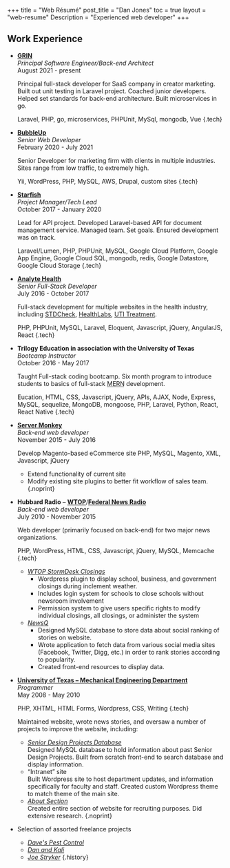 +++
title = "Web Résumé"
post_title = "Dan Jones"
toc = true
layout = "web-resume"
Description = "Experienced web developer"
+++
<section id="workhistory">

## Work Experience

- [**GRIN**](https://grin.co)   
  *Principal Software Engineer/Back-end Architect*   
  <span class="work-period"><time datetime="2021-08">August 2021</time> - present</span>
  
  Principal full-stack developer for SaaS company in creator marketing. Built out unit testing in Laravel project. Coached junior developers. Helped set standards for back-end architecture.
  Built microservices in go.
  
  Laravel, PHP, go, microservices, PHPUnit, MySql, mongodb, Vue
  {.tech}
- [**BubbleUp**](https://www.bubbleup.net/)   
  *Senior Web Developer*   
  <span class="work-period"><time datetime="2020-02">February 2020</time> - <time datetime="2021-07">July 2021</time></span>
  
  Senior Developer for marketing firm with clients in multiple industries. Sites range from low traffic, to extremely high.
  
  Yii, WordPress, PHP, MySQL, AWS, Drupal, custom sites
  {.tech}
- [**Starfish**](https://www.raven.com/)   
  *Project Manager/Tech Lead*   
  <span class="work-period"><time datetime="2017-10">October 2017</time> - <time datetime="2020-01">January 2020</time></span>
  
  Lead for API project. Developed Laravel-based API for document management service. Managed team. Set goals. Ensured development was on track.
  
  Laravel/Lumen, PHP, PHPUnit, MySQL, Google Cloud Platform, Google App Engine, Google Cloud SQL, mongodb, redis, Google Datastore, Google Cloud Storage
  {.tech}
- [**Analyte Health**](https://www.analytehealth.com/)   
  *Senior Full-Stack Developer*   
  <span class="work-period"><time datetime="2016-07">July 2016</time> - <time datetime="2017-10">October 2017</time></span>
  
  Full-stack development for multiple websites in the health industry, including [STDCheck](https://www.stdcheck.com/), [HealthLabs](https://www.healthlabs.com), [UTI Treatment](https://www.utitreatment.com/).
  
  PHP, PHPUnit, MySQL, Laravel, Eloquent, Javascript, jQuery, AngularJS, React
  {.tech}
- **Trilogy Education in association with the University of Texas**   
  *Bootcamp Instructor*   
  <span class="work-period"><time datetime="2016-10">October 2016</time> - <time datetime="2017-05">May 2017</time></span>
  
  Taught Full-stack coding bootcamp. Six month program to introduce students to basics of full-stack <abbr title="Mean, Express, React, Node">MERN</abbr> development.
  
  Eucation, HTML, CSS, Javascript, jQuery, APIs, AJAX, Node, Express, MySQL, sequelize, MongoDB, mongoose, PHP, Laravel, Python, React, React Native
  {.tech}
- [**Server Monkey**](https://servermonkey.com/)   
  *Back-end web developer*   
  <span class="work-period"><time datetime="2015-11">November 2015</time> - <time datetime="2016-07">July 2016</time></span>
  
  Develop Magento-based eCommerce site <span class="tech">PHP, MySQL, Magento, XML, Javascript, jQuery</span>

  + Extend functionality of current site
  + Modify existing site plugins to better fit workflow of sales team.
  {.noprint}
- **Hubbard Radio** &ndash; [**WTOP**](https://wtop.com/)/[**Federal News Radio**](https://federalnewsradio.com/)   
  *Back-end web developer*   
  <span class="work-period"><time datetime="2010-07">July 2010</time> - <time datetime="2015-11">November 2015</time></span>
  
  Web developer (primarily focused on back-end) for two major news organizations.
  
  PHP, WordPress, HTML, CSS, Javascript, jQuery, MySQL, Memcache
  {.tech}
  
  + [*WTOP StormDesk Closings*](https://wtop.com/closings-and-delays/)
    * Wordpress plugin to display school, business, and government closings during inclement weather.
    * Includes login system for schools to close schools without newsroom involvement
    * Permission system to give users specific rights to modify individual closings, all closings, or administer the system
  + [*NewsQ*](https://web.archive.org/web/20120113121324/https://wtop.com/?sid=2185984&nid=719&node=1)
    * Designed MySQL database to store data about social ranking of stories on website.
    * Wrote application to fetch data from various social media sites (Facebook, Twitter, Digg, etc.) in order to rank stories according to popularity.
    * Created front-end resources to display data.
- [**University of Texas &ndash; Mechanical Engineering Department**](https://www.me.utexas.edu/)   
  *Programmer*   
  <span class="work-period"><time datetime="2008-05">May 2008</time> - <time datetime="2010-05">May 2010</time></span>
  
  PHP, XHTML, HTML Forms, Wordpress, CSS, Writing
  {.tech}
  
  Maintained website, wrote news stories, and oversaw a number of projects to improve the website<span class="noprint">, including:</span>
  
  + [*Senior Design Projects Database*](https://web.archive.org/web/20090326150754/https://www.me.utexas.edu/sdp/previousprojects.php)   
    Designed MySQL database to hold information about past Senior Design Projects. Built from scratch front-end to search database and display information.
  + &ldquo;Intranet&rdquo; site   
    Built Wordpress site to host department updates, and information specifically for faculty and staff. Created custom Wordpress theme to match theme of the main site.
  + [*About Section*](https://web.archive.org/web/20100609155029/http://www.me.utexas.edu/about/)   
    Created entire section of website for recruiting purposes. Did extensive research.
  {.noprint}
- Selection of assorted freelance projects
  + [*Dave's Pest Control*](https://web.archive.org/web/20010719153431/http://www.davespestcontrol.com/)
  + [*Dan and Kali*](https://web.archive.org/web/20110201140251/http://danandkali.com/)
  + [*Joe Stryker*](https://web.archive.org/web/20090428115520/http://joestryker.com/)
{.history}

</section><!-- /#workhistory -->
